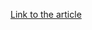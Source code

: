 [Link to the article](https://www.fireeye.com/blog/threat-research/2016/01/ukraine-and-sandworm-team.html)

